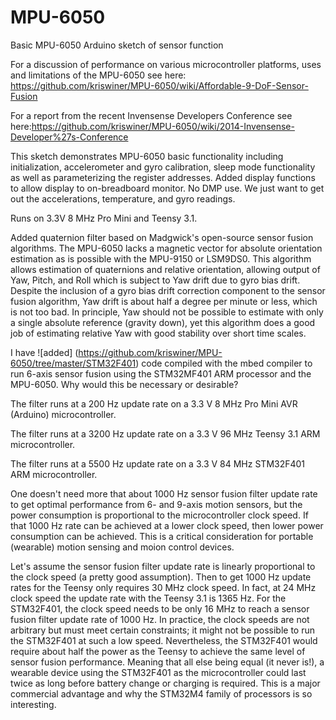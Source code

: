 MPU-6050
========

Basic MPU-6050 Arduino sketch of sensor function

For a discussion of performance on various microcontroller platforms, uses and limitations of the MPU-6050 see here: https://github.com/kriswiner/MPU-6050/wiki/Affordable-9-DoF-Sensor-Fusion

For a report from the recent Invensense Developers Conference see here:https://github.com/kriswiner/MPU-6050/wiki/2014-Invensense-Developer%27s-Conference

This sketch demonstrates  MPU-6050 basic functionality including initialization, accelerometer and gyro calibration, sleep mode functionality as well as parameterizing the register addresses. Added display functions to allow display to on-breadboard monitor. 
No DMP use. We just want to get out the accelerations, temperature, and gyro readings.
 
Runs on 3.3V 8 MHz Pro Mini and Teensy 3.1.

Added quaternion filter based on Madgwick's open-source sensor fusion algorithms. The MPU-6050 lacks a magnetic vector for absolute orientation estimation as is possible with the MPU-9150 or LSM9DS0. This algorithm allows estimation of quaternions and relative orientation, allowing output of Yaw, Pitch, and Roll which is subject to Yaw drift due to gyro bias drift. Despite the inclusion of a gyro bias drift correction component to the sensor fusion algorithm, Yaw drift is about half a degree per minute or less, which is not too bad. In principle, Yaw should not be possible to estimate with only a single absolute reference (gravity down), yet this algorithm does a good job of estimating relative Yaw with good stability over short time scales.

I have ![added] (https://github.com/kriswiner/MPU-6050/tree/master/STM32F401) code compiled with the mbed compiler to run 6-axis sensor fusion using the STM32MF401 ARM processor and the MPU-6050.  Why would this be necessary or desirable?

The filter runs at a  200 Hz update rate on a 3.3 V 8 MHz Pro Mini AVR (Arduino) microcontroller.

The filter runs at a 3200 Hz update rate on a 3.3 V 96 MHz Teensy 3.1 ARM microcontroller.

The filter runs at a 5500 Hz update rate on a 3.3 V 84 MHz STM32F401 ARM microcontroller.

One doesn't need more that about 1000 Hz sensor fusion filter update rate to get optimal performance from 6- and 9-axis motion sensors, but the power consumption is proportional to the microcontroller clock speed. If that 1000 Hz rate can be achieved at a lower clock speed, then lower power consumption can be achieved. This is a critical consideration for portable (wearable) motion sensing and moion control devices.

Let's assume the sensor fusion filter update rate is linearly proportional to the clock speed (a pretty good assumption). Then to get 1000 Hz update rates for the Teensy only requires 30 MHz clock speed. In fact, at 24 MHz clock speed the update rate with the Teensy 3.1 is 1365 Hz. For the STM32F401, the clock speed needs to be only 16 MHz to reach a sensor fusion filter update rate of 1000 Hz. In practice, the clock speeds are not arbitrary but must meet certain constraints; it might not be possible to run the STM32F401 at such a low speed. Nevertheless, the STM32F401 would require about half the power as the Teensy to achieve the same level of sensor fusion performance. Meaning that all else being equal (it never is!), a wearable device using the STM32F401 as the microcontroller could last twice as long before battery change or charging is required. This is a major commercial advantage and why the STM32M4 family of processors is so interesting.

